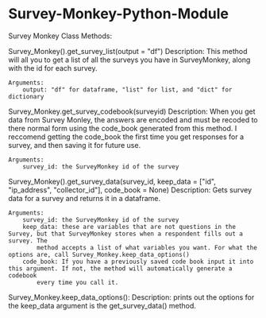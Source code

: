 # Survey-Monkey-Python-Module

Survey Monkey Class Methods:

Survey_Monkey().get_survey_list(output = "df")
	Description: This method will all you to get a list of all the surveys you have in SurveyMonkey, along with the id for each survey.
		
	Arguments:
		output: "df" for dataframe, "list" for list, and "dict" for dictionary
Survey_Monkey.get_survey_codebook(surveyid)
	Description: When you get data from Survey Monley, the answers are encoded and must be recoded to there normal form using the code_book generated
			from this method. I reccomend getting the code_book the first time you get responses for a survey, and then saving it for future
			use. 

	Arguments: 
		survey_id: the SurveyMonkey id of the survey 		 
Survey_Monkey().get_survey_data(survey_id, keep_data = ["id", "ip_address", "collector_id"], code_book = None)
	Description: Gets survey data for a survey and returns it in a dataframe.
		
	Arguments:
		survey_id: the SurveyMonkey id of the survey
		keep_data: these are variables that are not questions in the Survey, but that SurveyMonkey stores when a respondent fills out a survey. The
			method accepts a list of what variables you want. For what the options are, call Survey_Monkey.keep_data_options()
		code_book: If you have a previously saved code book input it into this argument. If not, the method will automatically generate a codebook
			every time you call it.
Survey_Monkey.keep_data_options():
	Description: prints out the options for the keep_data argument is the get_survey_data() method. 
